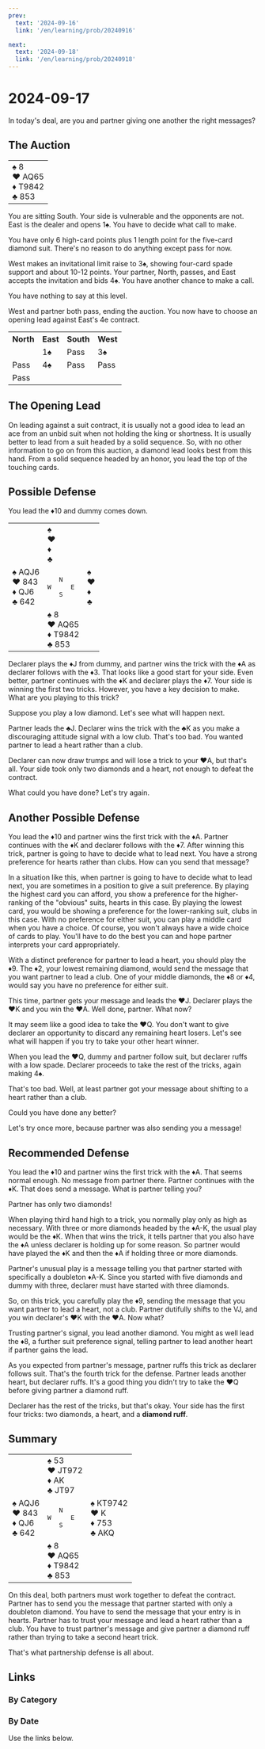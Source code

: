 ```yaml
---
prev:
  text: '2024-09-16'
  link: '/en/learning/prob/20240916'

next:
  text: '2024-09-18'
  link: '/en/learning/prob/20240918'
---
```


# 2024-09-17

In today's deal, are you and partner giving one another the right messages?

<Badge type="tip" text="Defense"/>

## The Auction

<table class="hand">
	<tr>
		<td>♠ 8<br>♥ AQ65<br>♦ T9842<br>♣ 853</td>
	</tr>
</table>

You are sitting South. Your side is vulnerable and the opponents are not. East is the dealer and opens 1♠. You have to decide what call to make.

You have only 6 high-card points plus 1 length point for the five-card diamond suit. There's no reason to do anything except pass for now.

West makes an invitational limit raise to 3♠, showing four-card spade support and about 10-12 points. Your partner, North, passes, and East accepts the invitation and bids 4♠. You have another chance to make a call.

You have nothing to say at this level.

West and partner both pass, ending the auction. You now have to choose an opening lead against East's 4e contract.

<table class="auction">
	<tr>
		<th>North</th>
		<th>East</th>
		<th>South</th>
		<th>West</th>
	</tr>
	<tr>
		<td></td>
		<td>1♠</td>
		<td>Pass</td>
		<td>3♠</td>
	</tr>
	<tr>
		<td>Pass</td>
		<td>4♠</td>
		<td>Pass</td>
		<td>Pass</td>
	</tr>
	<tr>
		<td>Pass</td>
		<td></td>
		<td></td>
		<td></td>
	</tr>
</table>

## The Opening Lead

On leading against a suit contract, it is usually not a good idea to lead an ace from an unbid suit when not holding the king or shortness. It is usually better to lead from a suit headed by a solid sequence. So, with no other information to go on from this auction, a diamond lead looks best from this hand. From a solid sequence headed by an honor, you lead the top of the touching cards.

## Possible Defense

You lead the ♦10 and dummy comes down.

<table class="deal">
	<tr>
		<td></td>
		<td>♠ <br>♥ <br>♦ <br>♣ </td>
		<td></td>
	</tr>
	<tr>
		<td>♠ AQJ6<br>♥ 843<br>♦ QJ6<br>♣ 642</td>
		<td><pre>   N<br>W     E<br>   S</pre></td>
		<td>♠ <br>♥ <br>♦ <br>♣ </td>
	</tr>
	<tr>
		<td></td>
		<td>♠ 8<br>♥ AQ65<br>♦ T9842<br>♣ 853</td>
		<td></td>
	</tr>
</table>

Declarer plays the ♦J from dummy, and partner wins the trick with the ♦A as declarer follows with the ♦3. That looks like a good start for your side. Even better, partner continues with the ♦K and declarer plays the ♦7. Your side is winning the first two tricks. However, you have a key decision to make. What are you playing to this trick?

Suppose you play a low diamond. Let's see what will happen next.

Partner leads the ♣J. Declarer wins the trick with the ♣K as you make a discouraging attitude signal with a low club. That's too bad. You wanted partner to lead a heart rather than a club.

Declarer can now draw trumps and will lose a trick to your ♥A, but that's all. Your side took only two diamonds and a heart, not enough to defeat the contract.

What could you have done? Let's try again.

## Another Possible Defense

You lead the ♦10 and partner wins the first trick with the ♦A. Partner continues with the ♦K and declarer follows with the ♦7. After winning this trick, partner is going to have to decide what to lead next. You have a strong preference for hearts rather than clubs. How can you send that message?

In a situation like this, when partner is going to have to decide what to lead next, you are sometimes in a position to give a suit preference. By playing the highest card you can afford, you show a preference for the higher-ranking of the "obvious" suits, hearts in this case. By playing the lowest card, you would be showing a preference for the lower-ranking suit, clubs in this case. With no preference for either suit, you can play a middle card when you have a choice. Of course, you won't always have a wide choice of cards to play. You'll have to do the best you can and hope partner interprets your card appropriately.

With a distinct preference for partner to lead a heart, you should play the ♦9. The ♦2, your lowest remaining diamond, would send the message that you want partner to lead a club. One of your middle diamonds, the ♦8 or ♦4, would say you have no preference for either suit.

This time, partner gets your message and leads the ♥J. Declarer plays the ♥K and you win the ♥A. Well done, partner. What now?

It may seem like a good idea to take the ♥Q. You don't want to give declarer an opportunity to discard any remaining heart losers. Let's see what will happen if you try to take your other heart winner.

When you lead the ♥Q, dummy and partner follow suit, but declarer ruffs with a low spade. Declarer proceeds to take the rest of the tricks, again making 4♠.

That's too bad. Well, at least partner got your message about shifting to a heart rather than a club.

Could you have done any better?

Let's try once more, because partner was also sending you a message!

## Recommended Defense

You lead the ♦10 and partner wins the first trick with the ♦A. That seems normal enough. No message from partner there. Partner continues with the ♦K. That does send a message. What is partner telling you?

Partner has only two diamonds!

When playing third hand high to a trick, you normally play only as high as necessary. With three or more diamonds headed by the ♦A-K, the usual play would be the ♦K. When that wins the trick, it tells partner that you also have the ♦A unless declarer is holding up for some reason. So partner would have played the ♦K and then the ♦A if holding three or more diamonds.

Partner's unusual play is a message telling you that partner started with specifically a doubleton ♦A-K. Since you started with five diamonds and dummy with three, declarer must have started with three diamonds.

So, on this trick, you carefully play the ♦9, sending the message that you want partner to lead a heart, not a club. Partner dutifully shifts to the VJ, and you win declarer's ♥K with the ♥A. Now what?

Trusting partner's signal, you lead another diamond. You might as well lead the ♦8, a further suit preference signal, telling partner to lead another heart if partner gains the lead.

As you expected from partner's message, partner ruffs this trick as declarer follows suit. That's the fourth trick for the defense. Partner leads another heart, but declarer ruffs. It's a good thing you didn't try to take the ♥Q before giving partner a diamond ruff.

Declarer has the rest of the tricks, but that's okay. Your side has the first four tricks: two diamonds, a heart, and a **diamond ruff**.

## Summary

<table class="deal">
	<tr>
		<td></td>
		<td>♠ 53<br>♥ JT972<br>♦ AK<br>♣ JT97</td>
		<td></td>
	</tr>
	<tr>
		<td>♠ AQJ6<br>♥ 843<br>♦ QJ6<br>♣ 642</td>
		<td><pre>   N<br>W     E<br>   S</pre></td>
		<td>♠ KT9742<br>♥ K<br>♦ 753<br>♣ AKQ</td>
	</tr>
	<tr>
		<td></td>
		<td>♠ 8<br>♥ AQ65<br>♦ T9842<br>♣ 853</td>
		<td></td>
	</tr>
</table>

On this deal, both partners must work together to defeat the contract. Partner has to send you the message that partner started with only a doubleton diamond. You have to send the message that your entry is in hearts. Partner has to trust your message and lead a heart rather than a club. You have to trust partner's message and give partner a diamond ruff rather than trying to take a second heart trick.

That's what partnership defense is all about.

## Links

[<Badge type="tip" text="Go to Practice"/>](/en/practice/prob/20240917)

### By Category

[<Badge type="tip" text="<--"/>](/en/learning/prob/20240913)
[<Badge type="tip" text="Calendar"/>](/en/learning/calendar/202409)
[<Badge type="tip" text="-->"/>](/en/learning/prob/20240924)

### By Date

Use the links below.
